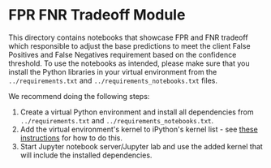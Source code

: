 # FPR FNR Tradeoff Module 

This directory contains notebooks that showcase FPR and FNR tradeoff  which responsible to adjust the base predictions to meet the client False Positives and False Negatives requirement based on the confidence threshold.
To use the notebooks as intended, please make sure that you install the Python libraries in your virtual environment
from the `../requirements.txt` and `../requirements_notebooks.txt` files.

We recommend doing the following steps:
1. Create a virtual Python environment and install all dependencies from `../requirements.txt` and
`../requirements_notebooks.txt`.
2. Add the virtual environment's kernel to iPython's kernel list - see [these instructions][ipython_add_kernel] for how
to do this.
3. Start Jupyter notebook server/Jupyter lab and use the added kernel that will include the installed dependencies.


[ipython_add_kernel]: https://janakiev.com/blog/jupyter-virtual-envs/
